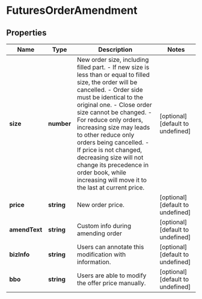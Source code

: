 # FuturesOrderAmendment

## Properties

Name | Type | Description | Notes
------------ | ------------- | ------------- | -------------
**size** | **number** | New order size, including filled part.  - If new size is less than or equal to filled size, the order will be cancelled. - Order side must be identical to the original one. - Close order size cannot be changed. - For reduce only orders, increasing size may leads to other reduce only orders being cancelled. - If price is not changed, decreasing size will not change its precedence in order book, while increasing will move it to the last at current price. | [optional] [default to undefined]
**price** | **string** | New order price. | [optional] [default to undefined]
**amendText** | **string** | Custom info during amending order | [optional] [default to undefined]
**bizInfo** | **string** | Users can annotate this modification with information. | [optional] [default to undefined]
**bbo** | **string** | Users are able to modify the offer price manually. | [optional] [default to undefined]

